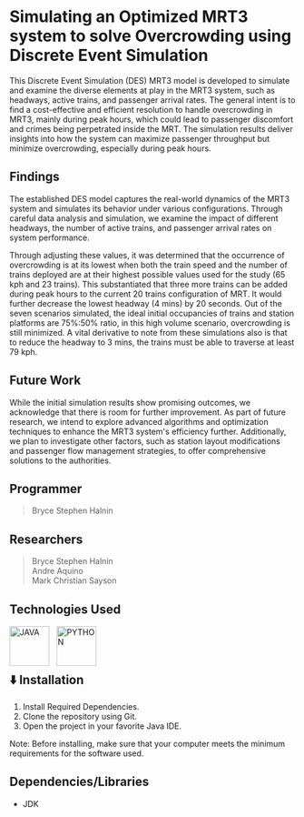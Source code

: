 # Simulating an Optimized MRT3 system to solve Overcrowding using Discrete Event Simulation

This Discrete Event Simulation (DES) MRT3 model is developed to simulate and examine the diverse elements at play in the MRT3 system, such as headways, active trains, and passenger arrival rates. The general intent is to find a cost-effective and efficient resolution to handle overcrowding in MRT3, mainly during peak hours, which could lead to passenger discomfort and crimes being perpetrated inside the MRT. The simulation results deliver insights into how the system can maximize passenger throughput but minimize overcrowding, especially during peak hours. 

## Findings
The established DES model captures the real-world dynamics of the MRT3 system and simulates its behavior under various configurations. Through careful data analysis and simulation, we examine the impact of different headways, the number of active trains, and passenger arrival rates on system performance.

Through adjusting these values, it was determined that the occurrence of overcrowding is at its lowest when both the train speed and the number of trains deployed are at their highest possible values used for the study (65 kph and 23 trains). This substantiated that three more trains can be added during peak hours to the current 20 trains configuration of MRT. It would further decrease the lowest headway (4 mins) by 20 seconds. Out of the seven scenarios simulated, the ideal initial occupancies of trains and station platforms are 75%:50% ratio, in this high volume scenario, overcrowding is still minimized. A vital derivative to note from these simulations also is that to reduce the headway to 3 mins, the trains must be able to traverse at least 79 kph.

## Future Work
While the initial simulation results show promising outcomes, we acknowledge that there is room for further improvement. As part of future research, we intend to explore advanced algorithms and optimization techniques to enhance the MRT3 system's efficiency further. Additionally, we plan to investigate other factors, such as station layout modifications and passenger flow management strategies, to offer comprehensive solutions to the authorities.

## Programmer
> Bryce Stephen Halnin <br>

## Researchers
> Bryce Stephen Halnin <br>
> Andre Aquino <br>
> Mark Christian Sayson <br>

## Technologies Used
<img align="left" alt="JAVA" width="70px" style="padding-right:10px;" src="https://cdn.jsdelivr.net/gh/devicons/devicon/icons/java/java-original.svg"/>
<img align="left" alt="PYTHON" width="70px" style="padding-right:10px;" src="https://cdn.jsdelivr.net/gh/devicons/devicon/icons/python/python-original.svg"/>
<br><br><br>

## ⬇️ Installation

1. Install Required Dependencies.
2. Clone the repository using Git.
3. Open the project in your favorite Java IDE.

Note: Before installing, make sure that your computer meets the minimum requirements for the software used. <br>

## Dependencies/Libraries
* JDK

